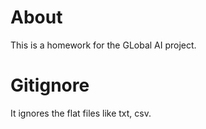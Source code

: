 # About

This is a homework for the GLobal AI project. 

# Gitignore

It ignores the flat files like txt, csv.